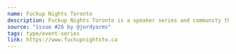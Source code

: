 ```yaml
---
name: Fuckup Nights Toronto
description: Fuckup Nights Toronto is a speaker series and community that shares stories of professional failure. Failure is a part of any success story, but we don't talk about it enough. We’re here to break down stigmas, and amplify the message that failure is healthy and essential to learning and growing.
source: "issue #26 by @jordyarms"
tags: type/event-series
link: https://www.fuckupnightsto.ca
---
```

